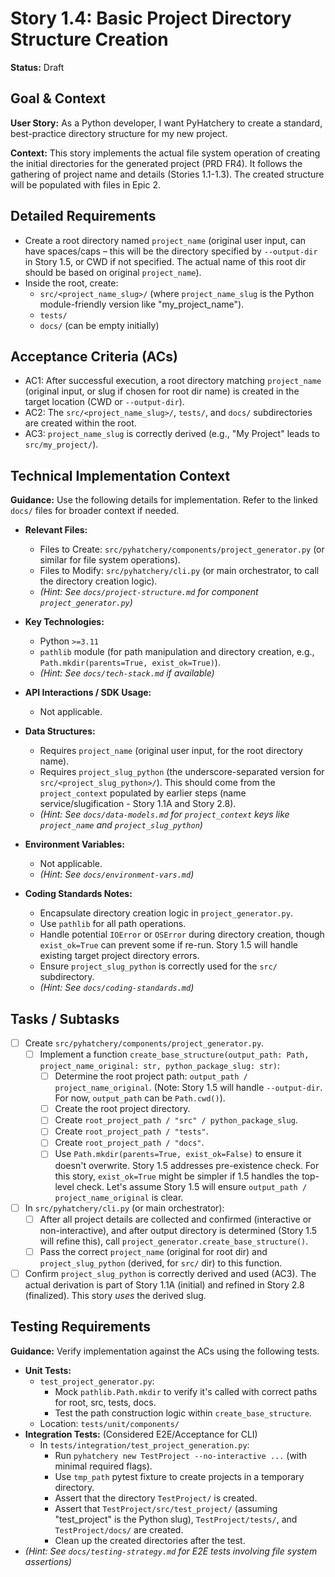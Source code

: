 # Story 1.4: Basic Project Directory Structure Creation

**Status:** Draft

## Goal & Context

**User Story:** As a Python developer, I want PyHatchery to create a standard, best-practice directory structure for my new project.

**Context:** This story implements the actual file system operation of creating the initial directories for the generated project (PRD FR4). It follows the gathering of project name and details (Stories 1.1-1.3). The created structure will be populated with files in Epic 2.

## Detailed Requirements

- Create a root directory named `project_name` (original user input, can have spaces/caps – this will be the directory specified by `--output-dir` in Story 1.5, or CWD if not specified. The actual name of this root dir should be based on original `project_name`).
- Inside the root, create:
  - `src/<project_name_slug>/` (where `project_name_slug` is the Python module-friendly version like "my_project_name").
  - `tests/`
  - `docs/` (can be empty initially)

## Acceptance Criteria (ACs)

- AC1: After successful execution, a root directory matching `project_name` (original input, or slug if chosen for root dir name) is created in the target location (CWD or `--output-dir`).
- AC2: The `src/<project_name_slug>/`, `tests/`, and `docs/` subdirectories are created within the root.
- AC3: `project_name_slug` is correctly derived (e.g., "My Project" leads to `src/my_project/`).

## Technical Implementation Context

**Guidance:** Use the following details for implementation. Refer to the linked `docs/` files for broader context if needed.

- **Relevant Files:**
  - Files to Create: `src/pyhatchery/components/project_generator.py` (or similar for file system operations).
  - Files to Modify: `src/pyhatchery/cli.py` (or main orchestrator, to call the directory creation logic).
  - _(Hint: See `docs/project-structure.md` for component `project_generator.py`)_

- **Key Technologies:**
  - Python `>=3.11`
  - `pathlib` module (for path manipulation and directory creation, e.g., `Path.mkdir(parents=True, exist_ok=True)`).
  - _(Hint: See `docs/tech-stack.md` if available)_

- **API Interactions / SDK Usage:**
  - Not applicable.

- **Data Structures:**
  - Requires `project_name` (original user input, for the root directory name).
  - Requires `project_slug_python` (the underscore-separated version for `src/<project_slug_python>/`). This should come from the `project_context` populated by earlier steps (name service/slugification - Story 1.1A and Story 2.8).
  - _(Hint: See `docs/data-models.md` for `project_context` keys like `project_name` and `project_slug_python`)_

- **Environment Variables:**
  - Not applicable.
  - _(Hint: See `docs/environment-vars.md`)_

- **Coding Standards Notes:**
  - Encapsulate directory creation logic in `project_generator.py`.
  - Use `pathlib` for all path operations.
  - Handle potential `IOError` or `OSError` during directory creation, though `exist_ok=True` can prevent some if re-run. Story 1.5 will handle existing target project directory errors.
  - Ensure `project_slug_python` is correctly used for the `src/` subdirectory.
  - _(Hint: See `docs/coding-standards.md`)_

## Tasks / Subtasks

- [ ] Create `src/pyhatchery/components/project_generator.py`.
  - [ ] Implement a function `create_base_structure(output_path: Path, project_name_original: str, python_package_slug: str)`:
    - [ ] Determine the root project path: `output_path / project_name_original`. (Note: Story 1.5 will handle `--output-dir`. For now, `output_path` can be `Path.cwd()`).
    - [ ] Create the root project directory.
    - [ ] Create `root_project_path / "src" / python_package_slug`.
    - [ ] Create `root_project_path / "tests"`.
    - [ ] Create `root_project_path / "docs"`.
    - [ ] Use `Path.mkdir(parents=True, exist_ok=False)` to ensure it doesn't overwrite. Story 1.5 addresses pre-existence check. For this story, `exist_ok=True` might be simpler if 1.5 handles the top-level check. Let's assume Story 1.5 will ensure `output_path / project_name_original` is clear.
- [ ] In `src/pyhatchery/cli.py` (or main orchestrator):
  - [ ] After all project details are collected and confirmed (interactive or non-interactive), and after output directory is determined (Story 1.5 will refine this), call `project_generator.create_base_structure()`.
  - [ ] Pass the correct `project_name` (original for root dir) and `project_slug_python` (derived, for `src/` dir) to this function.
- [ ] Confirm `project_slug_python` is correctly derived and used (AC3). The actual derivation is part of Story 1.1A (initial) and refined in Story 2.8 (finalized). This story _uses_ the derived slug.

## Testing Requirements

**Guidance:** Verify implementation against the ACs using the following tests.

- **Unit Tests:**
  - `test_project_generator.py`:
    - Mock `pathlib.Path.mkdir` to verify it's called with correct paths for root, src, tests, docs.
    - Test the path construction logic within `create_base_structure`.
  - Location: `tests/unit/components/`
- **Integration Tests:** (Considered E2E/Acceptance for CLI)
  - In `tests/integration/test_project_generation.py`:
    - Run `pyhatchery new TestProject --no-interactive ...` (with minimal required flags).
    - Use `tmp_path` pytest fixture to create projects in a temporary directory.
    - Assert that the directory `TestProject/` is created.
    - Assert that `TestProject/src/test_project/` (assuming "test_project" is the Python slug), `TestProject/tests/`, and `TestProject/docs/` are created.
    - Clean up the created directories after the test.
- _(Hint: See `docs/testing-strategy.md` for E2E tests involving file system assertions)_
